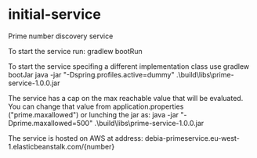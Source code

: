 # initial-service
Prime number discovery service

To start the service run:
gradlew bootRun


To start the service specifing a different implementation class use
gradlew bootJar
java -jar "-Dspring.profiles.active=dummy" .\build\libs\prime-service-1.0.0.jar


The service has a cap on the max reachable value that will be evaluated. You can change that value from application.properties ("prime.maxallowed") or lunching the jar as:
java -jar "-Dprime.maxallowed=500" .\build\libs\prime-service-1.0.0.jar

The service is hosted on AWS at address:
debia-primeservice.eu-west-1.elasticbeanstalk.com/{number}